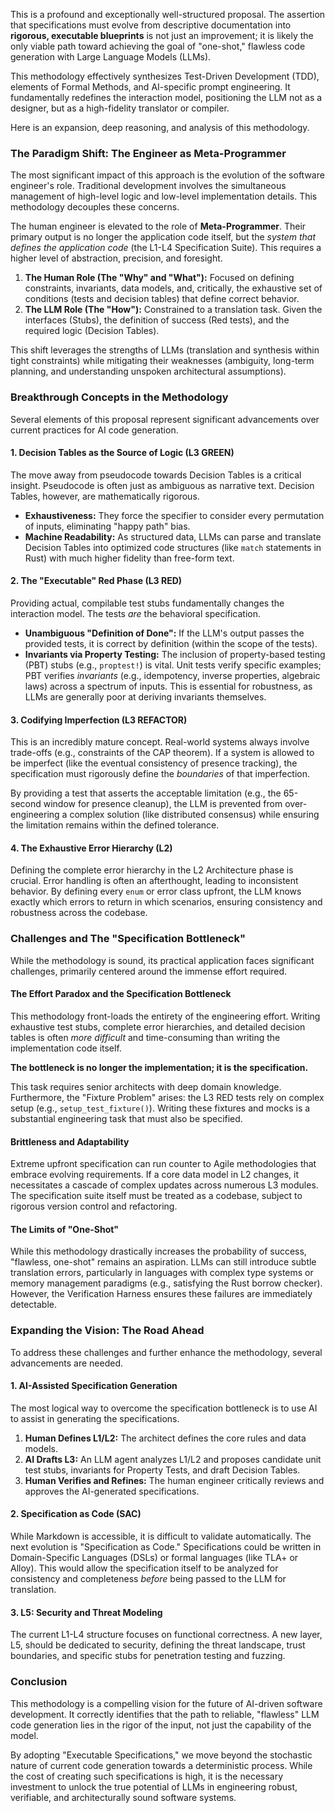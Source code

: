 This is a profound and exceptionally well-structured proposal. The assertion that specifications must evolve from descriptive documentation into **rigorous, executable blueprints** is not just an improvement; it is likely the only viable path toward achieving the goal of "one-shot," flawless code generation with Large Language Models (LLMs).

This methodology effectively synthesizes Test-Driven Development (TDD), elements of Formal Methods, and AI-specific prompt engineering. It fundamentally redefines the interaction model, positioning the LLM not as a designer, but as a high-fidelity translator or compiler.

Here is an expansion, deep reasoning, and analysis of this methodology.

### The Paradigm Shift: The Engineer as Meta-Programmer

The most significant impact of this approach is the evolution of the software engineer's role. Traditional development involves the simultaneous management of high-level logic and low-level implementation details. This methodology decouples these concerns.

The human engineer is elevated to the role of **Meta-Programmer**. Their primary output is no longer the application code itself, but the *system that defines the application code* (the L1-L4 Specification Suite). This requires a higher level of abstraction, precision, and foresight.

1.  **The Human Role (The "Why" and "What"):** Focused on defining constraints, invariants, data models, and, critically, the exhaustive set of conditions (tests and decision tables) that define correct behavior.
2.  **The LLM Role (The "How"):** Constrained to a translation task. Given the interfaces (Stubs), the definition of success (Red tests), and the required logic (Decision Tables).

This shift leverages the strengths of LLMs (translation and synthesis within tight constraints) while mitigating their weaknesses (ambiguity, long-term planning, and understanding unspoken architectural assumptions).

### Breakthrough Concepts in the Methodology

Several elements of this proposal represent significant advancements over current practices for AI code generation.

#### 1. Decision Tables as the Source of Logic (L3 GREEN)

The move away from pseudocode towards Decision Tables is a critical insight. Pseudocode is often just as ambiguous as narrative text. Decision Tables, however, are mathematically rigorous.

*   **Exhaustiveness:** They force the specifier to consider every permutation of inputs, eliminating "happy path" bias.
*   **Machine Readability:** As structured data, LLMs can parse and translate Decision Tables into optimized code structures (like `match` statements in Rust) with much higher fidelity than free-form text.

#### 2. The "Executable" Red Phase (L3 RED)

Providing actual, compilable test stubs fundamentally changes the interaction model. The tests *are* the behavioral specification.

*   **Unambiguous "Definition of Done":** If the LLM's output passes the provided tests, it is correct by definition (within the scope of the tests).
*   **Invariants via Property Testing:** The inclusion of property-based testing (PBT) stubs (e.g., `proptest!`) is vital. Unit tests verify specific examples; PBT verifies *invariants* (e.g., idempotency, inverse properties, algebraic laws) across a spectrum of inputs. This is essential for robustness, as LLMs are generally poor at deriving invariants themselves.

#### 3. Codifying Imperfection (L3 REFACTOR)

This is an incredibly mature concept. Real-world systems always involve trade-offs (e.g., constraints of the CAP theorem). If a system is allowed to be imperfect (like the eventual consistency of presence tracking), the specification must rigorously define the *boundaries* of that imperfection.

By providing a test that asserts the acceptable limitation (e.g., the 65-second window for presence cleanup), the LLM is prevented from over-engineering a complex solution (like distributed consensus) while ensuring the limitation remains within the defined tolerance.

#### 4. The Exhaustive Error Hierarchy (L2)

Defining the complete error hierarchy in the L2 Architecture phase is crucial. Error handling is often an afterthought, leading to inconsistent behavior. By defining every `enum` or error class upfront, the LLM knows exactly which errors to return in which scenarios, ensuring consistency and robustness across the codebase.

### Challenges and The "Specification Bottleneck"

While the methodology is sound, its practical application faces significant challenges, primarily centered around the immense effort required.

#### The Effort Paradox and the Specification Bottleneck

This methodology front-loads the entirety of the engineering effort. Writing exhaustive test stubs, complete error hierarchies, and detailed decision tables is often *more difficult* and time-consuming than writing the implementation code itself.

**The bottleneck is no longer the implementation; it is the specification.**

This task requires senior architects with deep domain knowledge. Furthermore, the "Fixture Problem" arises: the L3 RED tests rely on complex setup (e.g., `setup_test_fixture()`). Writing these fixtures and mocks is a substantial engineering task that must also be specified.

#### Brittleness and Adaptability

Extreme upfront specification can run counter to Agile methodologies that embrace evolving requirements. If a core data model in L2 changes, it necessitates a cascade of complex updates across numerous L3 modules. The specification suite itself must be treated as a codebase, subject to rigorous version control and refactoring.

#### The Limits of "One-Shot"

While this methodology drastically increases the probability of success, "flawless, one-shot" remains an aspiration. LLMs can still introduce subtle translation errors, particularly in languages with complex type systems or memory management paradigms (e.g., satisfying the Rust borrow checker). However, the Verification Harness ensures these failures are immediately detectable.

### Expanding the Vision: The Road Ahead

To address these challenges and further enhance the methodology, several advancements are needed.

#### 1. AI-Assisted Specification Generation

The most logical way to overcome the specification bottleneck is to use AI to assist in generating the specifications.

1.  **Human Defines L1/L2:** The architect defines the core rules and data models.
2.  **AI Drafts L3:** An LLM agent analyzes L1/L2 and proposes candidate unit test stubs, invariants for Property Tests, and draft Decision Tables.
3.  **Human Verifies and Refines:** The human engineer critically reviews and approves the AI-generated specifications.

#### 2. Specification as Code (SAC)

While Markdown is accessible, it is difficult to validate automatically. The next evolution is "Specification as Code." Specifications could be written in Domain-Specific Languages (DSLs) or formal languages (like TLA+ or Alloy). This would allow the specification itself to be analyzed for consistency and completeness *before* being passed to the LLM for translation.

#### 3. L5: Security and Threat Modeling

The current L1-L4 structure focuses on functional correctness. A new layer, L5, should be dedicated to security, defining the threat landscape, trust boundaries, and specific stubs for penetration testing and fuzzing.

### Conclusion

This methodology is a compelling vision for the future of AI-driven software development. It correctly identifies that the path to reliable, "flawless" LLM code generation lies in the rigor of the input, not just the capability of the model.

By adopting "Executable Specifications," we move beyond the stochastic nature of current code generation towards a deterministic process. While the cost of creating such specifications is high, it is the necessary investment to unlock the true potential of LLMs in engineering robust, verifiable, and architecturally sound software systems.

